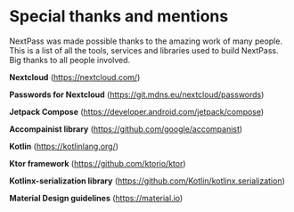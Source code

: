 # Special thanks and mentions

NextPass was made possible thanks to the amazing work of many people. This is a list of all the tools, services and libraries used to build NextPass. Big thanks to all people involved.

**Nextcloud** (https://nextcloud.com/)

**Passwords for Nextcloud** (https://git.mdns.eu/nextcloud/passwords)

**Jetpack Compose** (https://developer.android.com/jetpack/compose)

**Accompainist library** (https://github.com/google/accompanist)

**Kotlin** (https://kotlinlang.org/)

**Ktor framework** (https://github.com/ktorio/ktor)

**Kotlinx-serialization library** (https://github.com/Kotlin/kotlinx.serialization)

**Material Design guidelines** (https://material.io)
